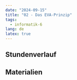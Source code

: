 ```yaml
---
date: "2024-09-15"
title: "02 - Das EVA-Prinzip"
tags:
  - informatik-6
lang: de
latex: true
---
```

<!--more-->

## Stundenverlauf


## Materialien